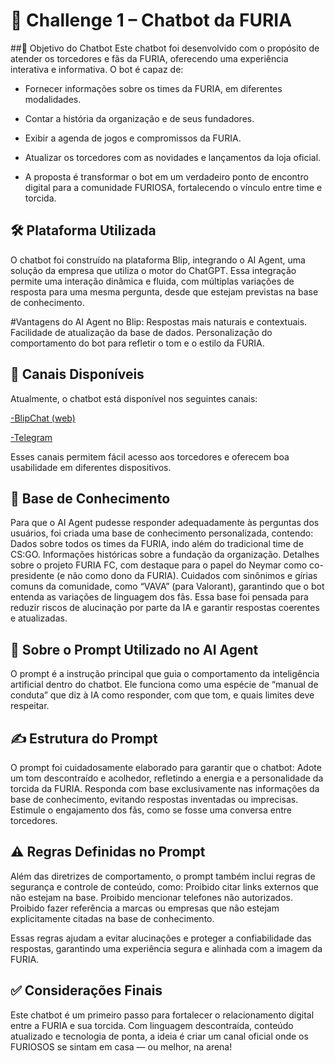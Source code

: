 # 📣 Challenge 1 – Chatbot da FURIA
##🧠 Objetivo do Chatbot
Este chatbot foi desenvolvido com o propósito de atender os torcedores e fãs da FURIA, oferecendo uma experiência interativa e informativa. O bot é capaz de:

- Fornecer informações sobre os times da FURIA, em diferentes modalidades.
- Contar a história da organização e de seus fundadores.
- Exibir a agenda de jogos e compromissos da FURIA.
- Atualizar os torcedores com as novidades e lançamentos da loja oficial.

- A proposta é transformar o bot em um verdadeiro ponto de encontro digital para a comunidade FURIOSA, fortalecendo o vínculo entre time e torcida.

## 🛠️ Plataforma Utilizada
O chatbot foi construído na plataforma Blip, integrando o AI Agent, uma solução da empresa que utiliza o motor do ChatGPT. Essa integração permite uma interação dinâmica e fluida, com múltiplas variações de resposta para uma mesma pergunta, desde que estejam previstas na base de conhecimento.

#Vantagens do AI Agent no Blip:
Respostas mais naturais e contextuais.
Facilidade de atualização da base de dados.
Personalização do comportamento do bot para refletir o tom e o estilo da FURIA.

## 💬 Canais Disponíveis
Atualmente, o chatbot está disponível nos seguintes canais:

[-BlipChat (web)](https://lucas-ferreira-do-nascimento-vdc3q.chat.blip.ai/?appKey=ZnVyaW9zYTo4ZjFmYTU5ZS0wODkwLTQ3NTMtODA1ZC1hN2IxZmY4YzNhYTY=&_gl=1*1tu7ws9*_gcl_au*MTY5NTYzNTI0MS4xNzQ2Mzk0OTY2*_ga*MTY5NDg5NjI0My4xNzQ2Mzk0MTkx*_ga_8GVWK8YMGL*czE3NDY0MDg3MjgkbzEwJGcxJHQxNzQ2NDEwOTEwJGoyMyRsMCRoMTg4MDI0MjQ3) 

[-Telegram](https://web.telegram.org/k/#@Lucas_Ferreira_Test_Bot)

Esses canais permitem fácil acesso aos torcedores e oferecem boa usabilidade em diferentes dispositivos.

## 🧾 Base de Conhecimento
Para que o AI Agent pudesse responder adequadamente às perguntas dos usuários, foi criada uma base de conhecimento personalizada, contendo:
Dados sobre todos os times da FURIA, indo além do tradicional time de CS:GO.
Informações históricas sobre a fundação da organização.
Detalhes sobre o projeto FURIA FC, com destaque para o papel do Neymar como co-presidente (e não como dono da FURIA).
Cuidados com sinônimos e gírias comuns da comunidade, como “VAVA” (para Valorant), garantindo que o bot entenda as variações de linguagem dos fãs.
Essa base foi pensada para reduzir riscos de alucinação por parte da IA e garantir respostas coerentes e atualizadas.


## 🧾 Sobre o Prompt Utilizado no AI Agent
O prompt é a instrução principal que guia o comportamento da inteligência artificial dentro do chatbot. Ele funciona como uma espécie de “manual de conduta” que diz à IA como responder, com que tom, e quais limites deve respeitar.

## ✍️ Estrutura do Prompt
O prompt foi cuidadosamente elaborado para garantir que o chatbot:
Adote um tom descontraído e acolhedor, refletindo a energia e a personalidade da torcida da FURIA.
Responda com base exclusivamente nas informações da base de conhecimento, evitando respostas inventadas ou imprecisas.
Estimule o engajamento dos fãs, como se fosse uma conversa entre torcedores.

## ⚠️ Regras Definidas no Prompt
Além das diretrizes de comportamento, o prompt também inclui regras de segurança e controle de conteúdo, como:
Proibido citar links externos que não estejam na base.
Proibido mencionar telefones não autorizados.
Proibido fazer referência a marcas ou empresas que não estejam explicitamente citadas na base de conhecimento.

Essas regras ajudam a evitar alucinações e proteger a confiabilidade das respostas, garantindo uma experiência segura e alinhada com a imagem da FURIA.

## ✅ Considerações Finais
Este chatbot é um primeiro passo para fortalecer o relacionamento digital entre a FURIA e sua torcida. Com linguagem descontraída, conteúdo atualizado e tecnologia de ponta, a ideia é criar um canal oficial onde os FURIOSOS se sintam em casa — ou melhor, na arena!
